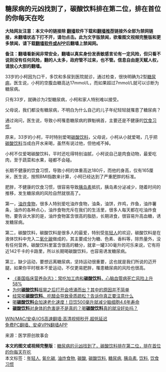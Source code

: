  <h2>糖尿病的元凶找到了，碳酸饮料排在第二位，排在首位的你每天在吃</h2> <p class="notice"><b>大陆网友注意：本文中的链接除 <a href="https://github.com/bannedbook/fanqiang" >翻墙</a>软件下载和<a href="https://github.com/killgcd/justmysocks/blob/master/README.md">翻墙推荐</a>链接外全部为禁网链接，未翻墙状态下打不开，请勿点击。此为文字版禁闻，欲看图文视频完整版和更多禁闻，请下载<a href="https://github.com/bannedbook/fanqiang">翻墙软件或APP</a>后翻墙上禁闻网。</p><p>备注：翻墙看新闻非常安全，翻墙以真实身份发表敏感言论有一定风险，但只看不说则没有任何风险，翻的人太多，政府管不过来，也不管。信息自由是天赋人权，请放心大胆的翻墙。</b></p>  <div class="entry"> <p id="conimg">33岁的小柯因为口干，多饮和多尿到医院就诊，通过检查，很快明确为2型<a href="https://www.bannedbook.org/bnews/tag/%e7%b3%96%e5%b0%bf%e7%97%85/" class="st_tag internal_tag" rel="tag" title="标签 糖尿病 下的日志">糖尿病</a>，医生说，小柯的空腹血糖高达17mmol/L，而如果超过7mmol/L就可以诊断为糖尿病。</p> <p>只有33岁，就确诊为2型糖尿病，小柯和家人特别难以接受。</p> <p>父母说，我们都没有糖尿病，不明白为什么自己的儿子年纪轻轻就罹患了糖尿病？</p>  <p>通过询问，医生说，导致小柯罹患糖尿病的罪魁祸首，主要还是不健康的<a href="https://www.bannedbook.org/bnews/tag/%E9%A5%AE%E9%A3%9F%E4%B9%A0%E6%83%AF/" class="st_tag internal_tag" rel="tag" title="标签 饮食习惯 下的日志">饮食习惯</a>。</p> <p>原来，33岁的小柯，平时特别爱喝<a href="https://www.bannedbook.org/bnews/tag/%E7%A2%B3%E9%85%B8/" class="st_tag internal_tag" rel="tag" title="标签 碳酸 下的日志">碳酸</a><a href="https://www.bannedbook.org/bnews/tag/%E9%A5%AE%E6%96%99/" class="st_tag internal_tag" rel="tag" title="标签 饮料 下的日志">饮料</a>，父母说，小柯从小就爱喝，几乎把<a href="https://www.bannedbook.org/bnews/tag/%E7%A2%B3%E9%85%B8%E9%A5%AE%E6%96%99/" class="st_tag internal_tag" rel="tag" title="标签 碳酸饮料 下的日志">碳酸饮料</a>当成白开水来喝，虽然有说过他，但他戒不掉。</p> <p>小柯不仅爱喝碳酸饮料，平时还吃得特别油腻，小柯说自己是肉食动物，最爱吃肉，至于蔬菜和水果，碰都不会碰。</p>  <p>长期不健康的饮食习惯，导致小柯的体重高达180斤，而他的身高，仅有165厘米，医生说，按照BMI指数来计算，小柯已经达到了严重肥胖的标准。</p> <p>肥胖，不健康的饮食习惯，很容易导致<a href="https://www.bannedbook.org/bnews/tag/%E8%83%B0%E5%B2%9B%E7%B4%A0/" class="st_tag internal_tag" rel="tag" title="标签 胰岛素 下的日志">胰岛素</a>抵抗，胰岛素分泌减少，随着时间的推移，发生糖尿病的风险自然就很高了。</p> <p>第一，<a href="https://www.bannedbook.org/bnews/tag/%E6%B2%B9%E7%82%B8%E9%A3%9F%E7%89%A9/" class="st_tag internal_tag" rel="tag" title="标签 油炸食物 下的日志">油炸食物</a>，很多人特别爱吃油炸食物，油条，油饼，炸鸡，炸鱼，油炸薯条，油炸的各种点心，油炸食物充斥在我们的生活里，很多人每天都在吃油炸食物，要告诉大家的是，油炸食物富含很高的脂肪，长期进食，很容易升高血糖，诱发糖尿病。</p>  <p>第二，碳酸饮料，碳酸饮料是很多人的最爱，特别受<a href="https://www.bannedbook.org/bnews/tag/%e5%b9%b4%e8%bd%bb%e4%ba%ba/" class="st_tag internal_tag" rel="tag" title="标签 年轻人 下的日志">年轻人</a>的欢迎，碳酸饮料是在液体饮料中充入二<a href="https://www.bannedbook.org/bnews/tag/%E6%B0%A7%E5%8C%96%E7%A2%B3/" class="st_tag internal_tag" rel="tag" title="标签 氧化碳 下的日志">氧化碳</a>做成的，其主要成分为糖、色素、香料等，除热量外，没有任何营养。碳酸饮料里富含很高的糖分，就拿一罐330毫升的可乐来说，它有将近142千卡的卡路里，所以长期喝碳酸饮料，也容易诱发糖尿病。</p> <p>第三，缺少运动，要想远离糖尿病，坚持运动很重要，这也就是我们所说的迈开腿，如果你平时根本不爱运动，不仅更易肥胖，罹患糖尿病的风险也很高。</p> <ul class='op-related-articles' title='相关阅读'> <li><a href='https://www.bannedbook.org/bnews/health/20210110/1464720.html' target='_blank'>《美国临床营养杂志》：常吃加工肉和<b>碳酸饮料</b>，心脑血管病死亡风险上升58%</a></li> <li><a href='https://www.bannedbook.org/bnews/health/20200915/1396547.html' target='_blank'>为何<b>碳酸饮料</b>摇晃之后打开会喷涌而出？其中的原因并不简单</a></li> <li><a href='https://www.bannedbook.org/bnews/health/20200831/1388513.html' target='_blank'>经常喝<b>碳酸饮料</b>、吃醋会导致骨质疏松？告诉你真正要注意什么</a></li> <li><a href='https://www.bannedbook.org/bnews/health/20200522/1332670.html' target='_blank'>喝<b>碳酸饮料</b>会加速老化速度！日饮500毫升就减少脑细胞4.6年寿命</a></li> <li><a href='https://www.bannedbook.org/bnews/health/20200216/1277803.html' target='_blank'><b>碳酸饮料</b>对身体的危害是不是真的？喝<b>碳酸饮料</b>真的就没好处吗？</a></li> </ul> <p class="texttj"> <a href="https://github.com/bannedbook/fanqiang/wiki/V2ray%E6%9C%BA%E5%9C%BA" target="_blank">WIN/MAC/安卓/iOS高速翻墙:高清视频秒开,超低延迟</a><br/> <a href="https://github.com/bannedbook/fanqiang/wiki/%E7%A6%81%E9%97%BB%E7%BD%91%E5%AE%89%E5%8D%93%E7%BF%BB%E5%A2%99%E6%96%B0%E9%97%BBAPP" target="_blank">免费PC翻墙、安卓VPN翻墙APP</a></p> <p> 来源：医学原创故事会 </p><a name='sharetosocial'></a>       <div><b>本文的图文或视频完整版</b>：<a href='https://www.bannedbook.org/bnews/health/20210420/1529679.html'>糖尿病的元凶找到了，碳酸饮料排在第二位，排在首位的你每天在吃</a></div>  </div><!--END ENTRY--> <div class="postfooter"> <div>本文标签：<a href="https://www.bannedbook.org/bnews/tag/%e5%b9%b4%e8%bd%bb%e4%ba%ba/" rel="tag">年轻人</a>, <a href="https://www.bannedbook.org/bnews/tag/%E6%B0%A7%E5%8C%96%E7%A2%B3/" rel="tag">氧化碳</a>, <a href="https://www.bannedbook.org/bnews/tag/%E6%B2%B9%E7%82%B8%E9%A3%9F%E7%89%A9/" rel="tag">油炸食物</a>, <a href="https://www.bannedbook.org/bnews/tag/%E7%A2%B3%E9%85%B8/" rel="tag">碳酸</a>, <a href="https://www.bannedbook.org/bnews/tag/%E7%A2%B3%E9%85%B8%E9%A5%AE%E6%96%99/" rel="tag">碳酸饮料</a>, <a href="https://www.bannedbook.org/bnews/tag/%e7%b3%96%e5%b0%bf%e7%97%85/" rel="tag">糖尿病</a>, <a href="https://www.bannedbook.org/bnews/tag/%E8%83%B0%E5%B2%9B%E7%B4%A0/" rel="tag">胰岛素</a>, <a href="https://www.bannedbook.org/bnews/tag/%E9%A5%AE%E6%96%99/" rel="tag">饮料</a>, <a href="https://www.bannedbook.org/bnews/tag/%E9%A5%AE%E9%A3%9F%E4%B9%A0%E6%83%AF/" rel="tag">饮食习惯</a></div>  </div><!--END POSTFOOTER--> 